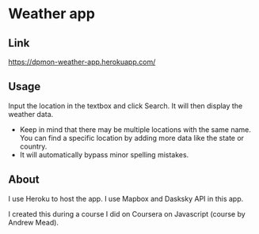 # Weather app

## Link
https://dpmon-weather-app.herokuapp.com/

## Usage
Input the location in the textbox and click Search. It will then display the weather data.

- Keep in mind that there may be multiple locations with the same name.  You can find a specific location by adding more data like the state or country.
- It will automatically bypass minor spelling mistakes.

## About
I use Heroku to host the app.
I use Mapbox and Dasksky API in this app.

I created this during a course I did on Coursera on Javascript (course by Andrew Mead).
